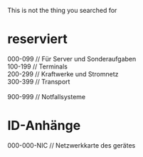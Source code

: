 This is not the thing you searched for

# reserviert
000-099 // Für Server und Sonderaufgaben\
100-199 // Terminals\
200-299 // Kraftwerke und Stromnetz\
300-399 // Transport\
\
900-999 // Notfallsysteme


# ID-Anhänge
000-000-NIC // Netzwerkkarte des gerätes

